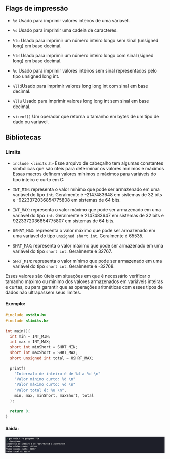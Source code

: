 ## Flags de impressão


- `%d` Usado para imprimir valores inteiros de uma váriavel.

- `%s` Usado para imprimir uma cadeia de caracteres.

- `%lu` Usado para imprimir um número inteiro longo sem sinal (unsigned long) em base decimal. 

- `%ld` Usado para imprimir um número inteiro longo com sinal (signed long) em base decimal.

- `%u` Usado para imprimir valores inteiros sem sinal representados pelo tipo unsigned long int.

- `%lld`Usado para imprimir valores long long int com sinal em base decimal.

- `%llu` Usado para imprimir valores long long int sem sinal em base decimal.

- `sizeof()` Um operador que retorna o tamanho em bytes de um tipo de dado ou variável. 

## Bibliotecas

### Limits
- `include <limits.h>` Esse arquivo de cabeçalho tem algumas constantes simbólicas que são úteis para determinar os valores mínimos e máximos 
  Essas macros definem valores mínimos e máximos para variáveis do tipo inteiro e curto em C:

- `INT_MIN`: representa o valor mínimo que pode ser armazenado em uma variável do tipo `int`. Geralmente é -2147483648 em sistemas de 32 bits e -9223372036854775808 em sistemas de 64 bits.
- `INT_MAX`: representa o valor máximo que pode ser armazenado em uma variável do tipo `int`. Geralmente é 2147483647 em sistemas de 32 bits e 9223372036854775807 em sistemas de 64 bits.
- `USHRT_MAX`: representa o valor máximo que pode ser armazenado em uma variável do tipo `unsigned short int`. Geralmente é 65535.
- `SHRT_MAX`: representa o valor máximo que pode ser armazenado em uma variável do tipo `short int`. Geralmente é 32767.
- `SHRT_MIN`: representa o valor mínimo que pode ser armazenado em uma variável do tipo `short int`. Geralmente é -32768.

Esses valores são úteis em situações em que é necessário verificar o tamanho máximo ou mínimo dos valores armazenados em variáveis inteiras e curtas, ou para garantir que as operações aritméticas com esses tipos de dados não ultrapassem seus limites.

#### Exemplo:
  ```c
  #include <stdio.h>
  #include <limits.h>

  int main(){
    int min = INT_MIN;
    int max = INT_MAX;
    short int minShort = SHRT_MIN;
    short int maxShort = SHRT_MAX;
    short unsigned int total = USHRT_MAX;
    
    printf(
      "Intervalo de inteiro é de %d a %d \n"
      "Valor mínimo curto: %d \n"
      "Valor máximo curto: %d \n"
      "Valor total é: %u \n",
      min, max, minShort, maxShort, total
    );

    return 0;
  }
  ```

#### Saída:
  ![Exemplo visual linked_list](./img/limits.png)
